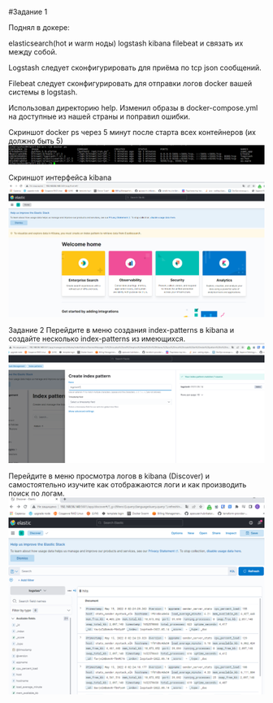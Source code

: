 #Задание 1

Поднял в докере:

elasticsearch(hot и warm ноды)
logstash
kibana
filebeat
и связать их между собой.

Logstash следует сконфигурировать для приёма по tcp json сообщений.

Filebeat следует сконфигурировать для отправки логов docker вашей системы в logstash.

Использовал директорию help. 
Изменил образы в docker-compose.yml на доступные из нашей страны и поправил ошибки.


Cкриншот docker ps через 5 минут после старта всех контейнеров (их должно быть 5)
![](docker-ps.png)


Cкриншот интерфейса kibana
![](kibana.png)

Задание 2
Перейдите в меню создания index-patterns в kibana и создайте несколько index-patterns из имеющихся.
![](index_pattern.png)

Перейдите в меню просмотра логов в kibana (Discover) и самостоятельно изучите как отображаются логи и как производить поиск по логам.
![](dataElastick.png)
